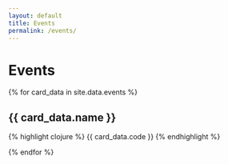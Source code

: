 ```yaml
---
layout: default
title: Events
permalink: /events/
---
```


# Events

{% for card_data in site.data.events %}

## {{ card_data.name }}

{% highlight clojure %}
{{ card_data.code }}
{% endhighlight %}

{% endfor %}
